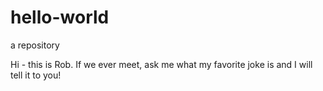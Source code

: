 # hello-world
a repository 

Hi - this is Rob. If we ever meet, ask me what my favorite joke is and I will tell it to you! 
